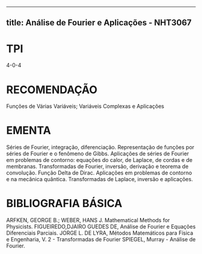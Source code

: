 
---
title: Análise de Fourier e Aplicações - NHT3067 
---

# TPI

4-0-4

# RECOMENDAÇÃO

Funções de Várias Variáveis; Variáveis Complexas e Aplicações

# EMENTA

Séries de Fourier, integração, diferenciação. Representação de funções por séries de Fourier e o fenômeno de Gibbs. Aplicações de séries de Fourier em problemas de contorno: equações do calor, de Laplace, de cordas e de membranas. Transformadas de Fourier, inversão, derivação e teorema de convolução. Função Delta de Dirac. Aplicações em problemas de contorno e na mecânica quântica. Transformadas de Laplace, inversão e aplicações.

# BIBLIOGRAFIA BÁSICA

ARFKEN, GEORGE B.; WEBER, HANS J. Mathematical Methods for Physicists.
FIGUEIREDO,DJAIRO GUEDES DE, Análise de Fourier e Equações Diferenciais Parciais.
JORGE L. DE LYRA, Métodos Matemáticos para Física e Engenharia, V. 2 - Transformadas de Fourier
SPIEGEL, Murray - Análise de Fourier.


        